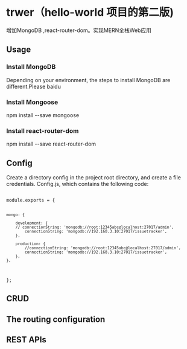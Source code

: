
# trwer（hello-world 项目的第二版)

 增加MongoDB ,react-router-dom。实现MERN全栈Web应用


## Usage
### Install MongoDB 
Depending on your environment, the steps to install MongoDB are different.Please baidu

### Install  Mongoose
npm install --save mongoose

### Install react-router-dom
npm install --save react-router-dom

## Config
Create a directory config in the project root directory, and create a file credentials. Config.js, which contains the following code:

<code>
module.exports = {

    mongo: {   
             
        development: {
        // connectionString: 'mongodb://root:12345abc@localhost:27017/admin',
            connectionString: 'mongodb://192.168.3.10:27017/issuetracker',
        },

        production: {
            //connectionString: 'mongodb://root:12345abc@localhost:27017/admin',
            connectionString: 'mongodb://192.168.3.10:27017/issuetracker',
        },
    },
};
</code>


## CRUD


## The routing configuration



## REST APIs



